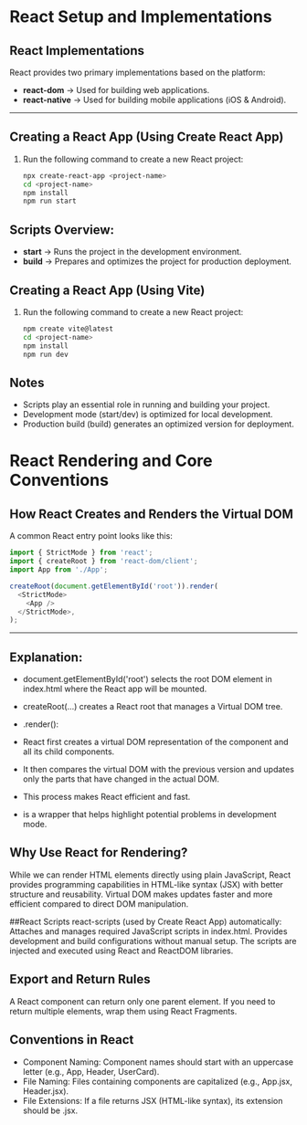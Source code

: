 # React Setup and Implementations

## React Implementations
React provides two primary implementations based on the platform:
- **react-dom** → Used for building web applications.
- **react-native** → Used for building mobile applications (iOS & Android).

---

## Creating a React App (Using Create React App)
1. Run the following command to create a new React project:
   ```bash
   npx create-react-app <project-name>
   cd <project-name>
   npm install
   npm run start

## Scripts Overview:
- **start** → Runs the project in the development environment.
- **build** → Prepares and optimizes the project for production deployment.

## Creating a React App (Using Vite)
1. Run the following command to create a new React project:
   ```bash
   npm create vite@latest
   cd <project-name>
   npm install
   npm run dev

## Notes
- Scripts play an essential role in running and building your project.
- Development mode (start/dev) is optimized for local development.
- Production build (build) generates an optimized version for deployment.

 # React Rendering and Core Conventions

## How React Creates and Renders the Virtual DOM

A common React entry point looks like this:

```javascript
import { StrictMode } from 'react';
import { createRoot } from 'react-dom/client';
import App from './App';

createRoot(document.getElementById('root')).render(
  <StrictMode>
    <App />
  </StrictMode>,
);
````

---

## Explanation:
- document.getElementById('root') selects the root DOM element in index.html where the React app will be mounted.

- createRoot(...) creates a React root that manages a Virtual DOM tree.

- .render(<StrictMode><App /></StrictMode>):

- React first creates a virtual DOM representation of the <App /> component and all its child components.

- It then compares the virtual DOM with the previous version and updates only the parts that have changed in the actual DOM.
- This process makes React efficient and fast.

- <StrictMode> is a wrapper that helps highlight potential problems in development mode.

## Why Use React for Rendering?
While we can render HTML elements directly using plain JavaScript, React provides programming capabilities in HTML-like syntax (JSX) with better structure and reusability.
Virtual DOM makes updates faster and more efficient compared to direct DOM manipulation.

##React Scripts
react-scripts (used by Create React App) automatically:
Attaches and manages required JavaScript scripts in index.html.
Provides development and build configurations without manual setup.
The scripts are injected and executed using React and ReactDOM libraries.

## Export and Return Rules
A React component can return only one parent element.
If you need to return multiple elements, wrap them using React Fragments.

## Conventions in React
- Component Naming: Component names should start with an uppercase letter (e.g., App, Header, UserCard).
- File Naming: Files containing components are capitalized (e.g., App.jsx, Header.jsx).
- File Extensions: If a file returns JSX (HTML-like syntax), its extension should be .jsx.
   
